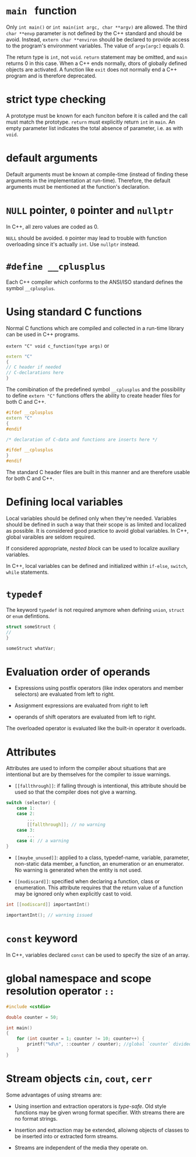 # `main ` function

Only `int main()` or `int main(int argc, char **argv)` are allowed. The third `char **envp` parameter is not defined by the C++ standard and should be avoid. Instead, `extern char **environ` should be declared to provide access to the program's environment variables. The value of `argv[argc]` equals 0.
 
The return type is `int`, not `void`. `return` statement may be omitted, and `main` returns 0 in this case. When a C++ ends normally, dtors of globally defined objects are activated. A function like `exit` does not normally end a C++ program and is therefore deprecated.

# strict type checking

A prototype must be known for each funciton before it is called and the call must match the prototype. `return` must explicitly return `int` in `main`. An empty parameter list indicates the total absence of parameter, i.e. as with `void`.

# default arguments

Default arguments must be known at compile-time (instead of finding these arguments in the implementation at run-time). Therefore, the default arguments must be mentioned at the function's declaration.

# `NULL` pointer, `0` pointer and `nullptr`

In C++, all zero values are coded as 0.

`NULL` should be avoided. `0` pointer may lead to trouble with function overloading since it's actually `int`. Use `nullptr` instead.

# `#define __cplusplus`

Each C++ compiler which conforms to the ANSI/ISO standard defines the symbol `__cplusplus`.

# Using standard C functions

Normal C functions which are compiled and collected in a run-time library can be used in C++ programs.

`extern "C" void c_function(type args)` or

```c++
extern "C"
{
// C header if needed
// C-declarations here 
}
```

The comibination of the predefined symbol `__cplusplus` and the possibility to define `extern "C"` functions offers the ability to create header files for both C and C++.

```c++
#ifdef __cplusplus
extern "C"
{
#endif

/* declaration of C-data and functions are inserts here */

#ifdef __cplusplus
}
#endif
```

The standard C header files are built in this manner and are therefore usable for both C and C++.

# Defining local variables

Local variables should be defined only when they're needed. Variables should be defined in such a way that their scope is as limited and localized as possible. It is considered good practice to avoid global variables. In C++, global varaibles are seldom required.

If considered appropriate, _nested block_ can be used to localize auxiliary variables.

In C++, local variables can be defined and initialized within `if-else`, `switch`, `while` statements.

# `typedef`

The keyword `typedef` is not required anymore when defining `union`, `struct` or `enum` defintions.

```c++
struct someStruct {
//
}

someStruct whatVar;
```

# Evaluation order of operands

- Expressions using postfix operators (like index operators and member selectors) are evaluated from left to right.

- Assignment expressions are evaluated from right to left

- operands of shift operators are evaluated from left to right.

The overloaded operator is evaluated like the built-in operator it overloads.

# Attributes

Attributes are used to inform the compiler about situations that are intentional but are by themselves for the compiler to issue warnings.

- `[[fallthrough]]`: if falling through is intentional, this attribute should be used so that the compiler does not give a warning.

```c++
switch (selector) {
    case 1:
    case 2:
        ...
        [[fallthrough]]; // no warning
    case 3:
        ...
    case 4: // a warning
}
```

- `[[maybe_unused]]`: applied to a class, typedef-name, variable, parameter, non-static data member, a function, an enumeration or an enumerator. No warning is generated when the entity is not used.

- `[[nodiscard]]`: specified when declaring a function, class or enumeration. This attribute requires that the return value of a function may be ignored only when explicitly cast to void.

```c++
int [[nodiscard]] importantInt()

importantInt(); // warning issued
```

# `const` keyword

In C++, variables declared `const` can be used to specify the size of an array.

# global namespace and scope resolution operator `::`

```c++
#include <cstdio>

double counter = 50;

int main()
{
    for (int counter = 1; counter != 10; counter++) {
        printf("%d\n", ::counter / counter); //global `counter` divided by local `counter`
    }
}
```

# Stream objects `cin`, `cout`, `cerr`

Some advantages of using streams are:

- Using insertion and extraction operators is _type-safe_. Old style functions may be given wrong format specifier. With streams there are no format strings.

- Insertion and extraction may be extended, alloiwng objects of classes to be inserted into or extracted form streams.

- Streams are independent of the media they operate on.
